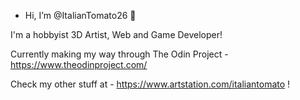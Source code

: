 - Hi, I’m @ItalianTomato26 🍅

I'm a hobbyist 3D Artist, Web and Game Developer!

Currently making my way through The Odin Project - https://www.theodinproject.com/

Check my other stuff at - https://www.artstation.com/italiantomato !
<!---
ItalianTomato26/ItalianTomato26 is a ✨ special ✨ repository because its `README.md` (this file) appears on your GitHub profile.
You can click the Preview link to take a look at your changes.
--->
